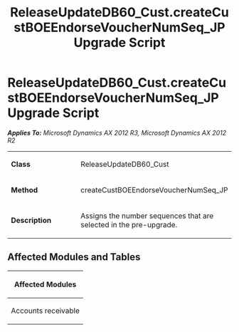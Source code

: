 ﻿---
title: ReleaseUpdateDB60_Cust.createCustBOEEndorseVoucherNumSeq_JP Upgrade Script
TOCTitle: ReleaseUpdateDB60_Cust.createCustBOEEndorseVoucherNumSeq_JP Upgrade Script
ms:assetid: a5594197-552a-b324-bb45-78e985fbdca7
ms:mtpsurl: https://msdn.microsoft.com/en-us/library/JJ736839(v=AX.60)
ms:contentKeyID: 49710270
ms.date: 05/18/2015
mtps_version: v=AX.60
---

# ReleaseUpdateDB60\_Cust.createCustBOEEndorseVoucherNumSeq\_JP Upgrade Script 


_**Applies To:** Microsoft Dynamics AX 2012 R3, Microsoft Dynamics AX 2012 R2_

<table>
<colgroup>
<col style="width: 50%" />
<col style="width: 50%" />
</colgroup>
<tbody>
<tr class="odd">
<td><p><strong>Class</strong></p></td>
<td><p>ReleaseUpdateDB60_Cust</p></td>
</tr>
<tr class="even">
<td><p><strong>Method</strong></p></td>
<td><p>createCustBOEEndorseVoucherNumSeq_JP</p></td>
</tr>
<tr class="odd">
<td><p><strong>Description</strong></p></td>
<td><p>Assigns the number sequences that are selected in the pre-upgrade.</p></td>
</tr>
</tbody>
</table>


## Affected Modules and Tables

<table>
<colgroup>
<col style="width: 100%" />
</colgroup>
<thead>
<tr class="header">
<th><p>Affected Modules</p></th>
</tr>
</thead>
<tbody>
<tr class="odd">
<td><p>Accounts receivable</p></td>
</tr>
</tbody>
</table>

  


